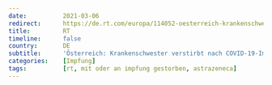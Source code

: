 ```yaml
---
date:          2021-03-06
redirect:      https://de.rt.com/europa/114052-oesterreich-krankenschwester-verstirbt-nach-covid-19-impfung/
title:         RT
timeline:      false
country:       DE
subtitle:      'Österreich: Krankenschwester verstirbt nach COVID-19-Impfung mit AstraZeneca'
categories:    [Impfung]
tags:          [rt, mit oder an impfung gestorben, astrazeneca]
---
```

